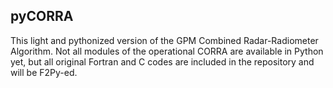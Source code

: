 ## pyCORRA
This light and pythonized version of the GPM Combined Radar-Radiometer Algorithm. Not all modules of the operational CORRA are available in Python yet, but all original Fortran and C codes are included in the repository and will be F2Py-ed.
